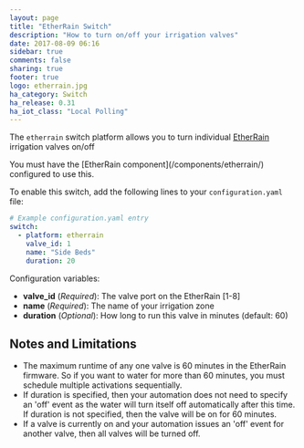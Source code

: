 ```yaml
---
layout: page
title: "EtherRain Switch"
description: "How to turn on/off your irrigation valves"
date: 2017-08-09 06:16
sidebar: true
comments: false
sharing: true
footer: true
logo: etherrain.jpg
ha_category: Switch
ha_release: 0.31
ha_iot_class: "Local Polling"
---
```



The `etherrain` switch platform allows you to turn individual [EtherRain](http://www.quicksmart.com/qs_etherrain.html) irrigation valves on/off

<p class='note'>
You must have the [EtherRain component](/components/etherrain/) configured to use this.
</p>

To enable this switch, add the following lines to your `configuration.yaml` file:

```yaml
# Example configuration.yaml entry
switch:
  - platform: etherrain
    valve_id: 1
    name: "Side Beds"
    duration: 20
```

Configuration variables:

- **valve_id** (*Required*): The valve port on the EtherRain [1-8]
- **name** (*Required*): The name of your irrigation zone
- **duration** (*Optional*): How long to run this valve in minutes (default: 60)


## Notes and Limitations
- The maximum runtime of any one valve is 60 minutes in the EtherRain firmware.  So if you want to water for more than 60 minutes, you must schedule multiple activations sequentially.
- If duration is specified, then your automation does not need to specify an 'off' event as the water will turn itself off automatically after this time.  If duration is not specified, then the valve will be on for 60 minutes.
- If a valve is currently on and your automation issues an 'off' event for another valve, then all valves will be turned off.
